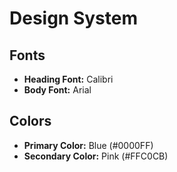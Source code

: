 # Design System

## Fonts
- **Heading Font:** Calibri
- **Body Font:** Arial

## Colors
- **Primary Color:** Blue (#0000FF)
- **Secondary Color:** Pink (#FFC0CB)